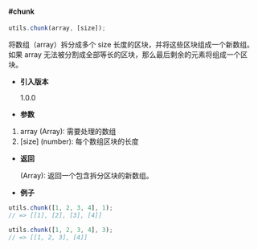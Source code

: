#### #chunk

```javascript
utils.chunk(array, [size]);
```

将数组（array）拆分成多个 size 长度的区块，并将这些区块组成一个新数组。 如果 array 无法被分割成全部等长的区块，那么最后剩余的元素将组成一个区块。

- **引入版本**

    1.0.0

- **参数**

1. array (Array): 需要处理的数组
2. [size] (number): 每个数组区块的长度

- **返回**

    (Array): 返回一个包含拆分区块的新数组。

- **例子**

```javascript
utils.chunk([1, 2, 3, 4], 1);
// => [[1], [2], [3], [4]]

utils.chunk([1, 2, 3, 4], 3);
// => [[1, 2, 3], [4]]
```
